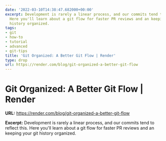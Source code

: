 ```yaml
---
date: '2022-03-10T14:38:47.682000+00:00'
excerpt: Development is rarely a linear process, and our commits tend to reflect this.
  Here you'll learn about a git flow for faster PR reviews and an keeping your git
  history organized.
tags:
- git
- how-to
- tutorial
- advanced
- git-tips
title: 'Git Organized: A Better Git Flow | Render'
type: drop
url: https://render.com/blog/git-organized-a-better-git-flow
---
```


# Git Organized: A Better Git Flow | Render

**URL:** https://render.com/blog/git-organized-a-better-git-flow

**Excerpt:** Development is rarely a linear process, and our commits tend to reflect this. Here you'll learn about a git flow for faster PR reviews and an keeping your git history organized.
